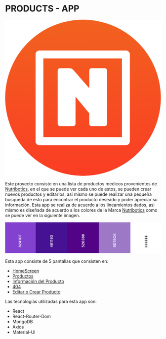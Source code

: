# PRODUCTS - APP

![Products Logo](src/assets/images/logo.png)

Este proyecto consiste en una lista de productos medicos provenientes de [Nutribotics](https://nutrabiotics.info/productos/), en el que se puede ver cada uno de estos, se pueden crear nuevos productos y editarlos, asi mismo se puede realizar una pequeña busqueda de esto para encontrar el producto deseado y poder apreciar su información. Esta app se realiza de acuerdo a los lineamientos dados, asi mismo es diseñada de acuerdo a los colores de la Marca [Nutribotics](https://nutrabiotics.info/) como se puede ver en la siguiente imagen.


![Colores App](src/assets/images/colors.png)


Esta app consiste de 5 pantallas que consisten en: 

  - [HomeScreen](https://products.nipoanz.com/)
  - [Productos](https://products.nipoanz.com/products)
  - [Información del Producto](https://products.nipoanz.com/product)
  - [404](https://products.nipoanz.com/404)
  - [Editar o Crear Producto](https://products.nipoanz.com/newProduct)
 


Las tecnologías utilizadas para esta app son:

   - React
   - React-Router-Dom
   - MongoDB
   - Axios
   - Material-UI